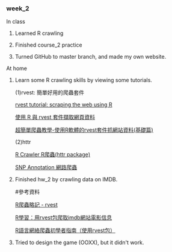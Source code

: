 ### week_2

In class

1. Learned R crawling
  
2. Finished course_2 practice

3. Turned GitHub to master branch, and made my own website.
  
  
At home

1. Learn some R crawling skills by viewing some tutorials.
  
   (1)rvest: 簡單好用的爬蟲套件
  
      [rvest tutorial: scraping the web using R](https://stat4701.github.io/edav/2015/04/02/rvest_tutorial/)
  
      [使用 R 與 rvest 套件擷取網頁資料](https://blog.gtwang.org/r/rvest-web-scraping-with-r/)
  
      [超簡單爬蟲教學-使用R軟體的rvest套件抓網站資料(基礎篇)](http://brucehau.blogspot.com/2016/09/rrvest.html)
  
   (2)httr
  
      [R Crawler R爬蟲(httr package)](http://chihchengliang.github.io/DSC2015_Crawler/)
  
      [SNP Annotation 網路爬蟲](https://blog.gtwang.org/r/r-httr-package-snp-annotation-examples/)
2. Finished hw_2 by crawling data on IMDB.

   #參考資料
   
     [R爬蟲略記 - rvest](http://kanchengzxdfgcv.blogspot.com/2018/01/r-rvest.html)
     
     [R學習：用rvest包爬取imdb網站電影信息](http://www.voidcn.com/article/p-kpkuzjga-bpb.html)
     
     [R語言網絡爬蟲初學者指南（使用rvest包）](http://www.ituring.com.cn/article/465317)
     
3. Tried to design the game (OOXX), but it didn't work. 
